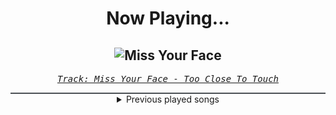 <div align="center"> 
<h1>Now Playing...</h1>

![Miss Your Face](https://i.scdn.co/image/ab67616d00001e02e9c6a673abedd093c35e3eae)
--
_<samp><a href="https://open.spotify.com/track/7Dy4FIQKMS1sHSgSM435kK">Track: Miss Your Face - Too Close To Touch</a></samp>_

<div style="border: 1px #4B5054 solid"></div>
<details>
  <summary>
    Previous played songs
  </summary>
  <table>
    <thead>
      <tr>
        <th>
          Artist
        </th>
        <th>
          Song
        </th>
        <th>
          Link
        </th>
      </tr>
    </thead>
    <tbody>
      <tr><td>Too Close To Touch</td><td>Miss Your Face</td><td><a href="https://open.spotify.com/track/7Dy4FIQKMS1sHSgSM435kK">https://open.spotify.com/track/7Dy4FIQKMS1sHSgSM435kK</a></td></tr><tr><td>Too Close To Touch</td><td>Eiley</td><td><a href="https://open.spotify.com/track/03bb6AxzMre5LjZzTiLb1r">https://open.spotify.com/track/03bb6AxzMre5LjZzTiLb1r</a></td></tr><tr><td>Too Close To Touch</td><td>Novocaine</td><td><a href="https://open.spotify.com/track/4JJpEYYamr363Kbc4zdw1h">https://open.spotify.com/track/4JJpEYYamr363Kbc4zdw1h</a></td></tr><tr><td>Too Close To Touch</td><td>Sympathy</td><td><a href="https://open.spotify.com/track/1s4Nc5XFspnFHEHLv92gak">https://open.spotify.com/track/1s4Nc5XFspnFHEHLv92gak</a></td></tr><tr><td>Dayseeker</td><td>Neon Grave</td><td><a href="https://open.spotify.com/track/4pehGtiMD6B2WZHsKmr3oo">https://open.spotify.com/track/4pehGtiMD6B2WZHsKmr3oo</a></td></tr><tr><td>Dayseeker</td><td>Without Me</td><td><a href="https://open.spotify.com/track/7oGCVuPEyp6m6DhXkU5Pfs">https://open.spotify.com/track/7oGCVuPEyp6m6DhXkU5Pfs</a></td></tr><tr><td>Dayseeker</td><td>Sleeptalk</td><td><a href="https://open.spotify.com/track/53Ssvy5Rww0BPTtOw375zW">https://open.spotify.com/track/53Ssvy5Rww0BPTtOw375zW</a></td></tr><tr><td>Dayseeker</td><td>Sleeptalk</td><td><a href="https://open.spotify.com/track/53Ssvy5Rww0BPTtOw375zW">https://open.spotify.com/track/53Ssvy5Rww0BPTtOw375zW</a></td></tr><tr><td>Dayseeker</td><td>Creature In The Black Night</td><td><a href="https://open.spotify.com/track/4kMBP4BSFB0vNYQDVGiJq6">https://open.spotify.com/track/4kMBP4BSFB0vNYQDVGiJq6</a></td></tr><tr><td>Alligatoah</td><td>Der gestichelte Kater - Kapitel 4</td><td><a href="https://open.spotify.com/track/3IHEphgN50NSPYvtEhSanT">https://open.spotify.com/track/3IHEphgN50NSPYvtEhSanT</a></td></tr><tr><td>Alligatoah</td><td>Der gestichelte Kater - Kapitel 3</td><td><a href="https://open.spotify.com/track/4VZehR6YR26mUoBsf61UTQ">https://open.spotify.com/track/4VZehR6YR26mUoBsf61UTQ</a></td></tr><tr><td>Alligatoah</td><td>Der gestichelte Kater - Kapitel 2</td><td><a href="https://open.spotify.com/track/564pcwuGf2RKkBjfaoBUVU">https://open.spotify.com/track/564pcwuGf2RKkBjfaoBUVU</a></td></tr><tr><td>Alligatoah</td><td>Der gestichelte Kater - Kapitel 1</td><td><a href="https://open.spotify.com/track/1UFuCiCIn4gqMDF6fukGgX">https://open.spotify.com/track/1UFuCiCIn4gqMDF6fukGgX</a></td></tr><tr><td>Dayseeker</td><td>Quicksand</td><td><a href="https://open.spotify.com/track/0x8DRuwtfmvr8mmx2D0aiW">https://open.spotify.com/track/0x8DRuwtfmvr8mmx2D0aiW</a></td></tr><tr><td>Dayseeker</td><td>Sleeptalk</td><td><a href="https://open.spotify.com/track/53Ssvy5Rww0BPTtOw375zW">https://open.spotify.com/track/53Ssvy5Rww0BPTtOw375zW</a></td></tr><tr><td>Dayseeker</td><td>Shapeshift</td><td><a href="https://open.spotify.com/track/6JETZ58xlV6YGNQWLj2T0A">https://open.spotify.com/track/6JETZ58xlV6YGNQWLj2T0A</a></td></tr><tr><td>Dayseeker</td><td>Creature In The Black Night</td><td><a href="https://open.spotify.com/track/4kMBP4BSFB0vNYQDVGiJq6">https://open.spotify.com/track/4kMBP4BSFB0vNYQDVGiJq6</a></td></tr><tr><td>Dayseeker</td><td>Pale Moonlight</td><td><a href="https://open.spotify.com/track/1IQA1li1Io3D5WY6RNekD6">https://open.spotify.com/track/1IQA1li1Io3D5WY6RNekD6</a></td></tr><tr><td>Dayseeker</td><td>Bloodlust</td><td><a href="https://open.spotify.com/track/0EJ9cdzNwraAU0yzwGL2ZE">https://open.spotify.com/track/0EJ9cdzNwraAU0yzwGL2ZE</a></td></tr><tr><td>Dayseeker</td><td>Shapeshift</td><td><a href="https://open.spotify.com/track/6JETZ58xlV6YGNQWLj2T0A">https://open.spotify.com/track/6JETZ58xlV6YGNQWLj2T0A</a></td></tr>
    </tbody>
  </table>
</details>

</div>
